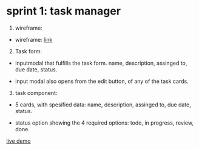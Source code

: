 # sprint 1: task manager

1. wireframe:

- wireframe: [link](https://github.com/LucasGriffinDev/generation-sprint1/blob/main/wireframes/mobileconcept2.png)

2. Task form:

- inputmodal that fulfills the task form. name, description, assinged to, due date, status.

- input modal also opens from the edit button, of any of the task cards.

3. task component:

- 5 cards, with spesified data: name, description, assinged to, due date, status.

- status option showing the 4 required options: todo, in progress, review, done.

[live demo](https://lucasgriffindev.github.io/generation-sprint1/)
